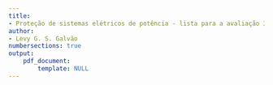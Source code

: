 ```yaml
---
title:
- Proteção de sistemas elétricos de potência - lista para a avaliação 3
author:
- Levy G. S. Galvão
numbersections: true
output:
    pdf_document:
        template: NULL
---
```


<!-- pandoc clp.md -o out.pdf -->


